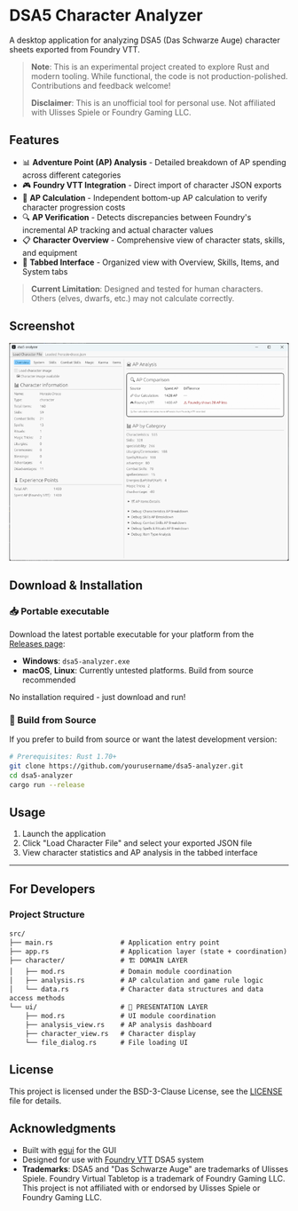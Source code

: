 # DSA5 Character Analyzer

A desktop application for analyzing DSA5 (Das Schwarze Auge) character sheets exported from Foundry VTT.

> **Note**: This is an experimental project created to explore Rust and modern tooling. While functional, the code is not production-polished. Contributions and feedback welcome!
>
> **Disclaimer**: This is an unofficial tool for personal use. Not affiliated with Ulisses Spiele or Foundry Gaming LLC.

## Features

- 📊 **Adventure Point (AP) Analysis** - Detailed breakdown of AP spending across different categories
- 🎮 **Foundry VTT Integration** - Direct import of character JSON exports
- 🧮 **AP Calculation** - Independent bottom-up AP calculation to verify character progression costs
- 🔍 **AP Verification** - Detects discrepancies between Foundry's incremental AP tracking and actual character values
- 📋 **Character Overview** - Comprehensive view of character stats, skills, and equipment
- 📑 **Tabbed Interface** - Organized view with Overview, Skills, Items, and System tabs

> **Current Limitation**: Designed and tested for human characters. Others (elves, dwarfs, etc.) may not calculate correctly.

## Screenshot

![Main Interface](docs/images/screenshot-main-interface.png)

## Download & Installation

### 📥 Portable executable

Download the latest portable executable for your platform from the [Releases page](https://github.com/bernhard-thiele/dsa5-analyzer/releases):

- **Windows**: `dsa5-analyzer.exe`
- **macOS**, **Linux**: Currently untested platforms. Build from source recommended

No installation required - just download and run!

### 🔧 Build from Source

If you prefer to build from source or want the latest development version:

```bash
# Prerequisites: Rust 1.70+
git clone https://github.com/yourusername/dsa5-analyzer.git
cd dsa5-analyzer
cargo run --release
```

## Usage

1. Launch the application
2. Click "Load Character File" and select your exported JSON file
3. View character statistics and AP analysis in the tabbed interface

---

## For Developers

### Project Structure

```
src/
├── main.rs                 # Application entry point
├── app.rs                  # Application layer (state + coordination)
├── character/              # 🏗️ DOMAIN LAYER
│   ├── mod.rs              # Domain module coordination
│   ├── analysis.rs         # AP calculation and game rule logic  
│   └── data.rs             # Character data structures and data access methods
└── ui/                     # 🎨 PRESENTATION LAYER
    ├── mod.rs              # UI module coordination
    ├── analysis_view.rs    # AP analysis dashboard
    ├── character_view.rs   # Character display
    └── file_dialog.rs      # File loading UI
```

## License

This project is licensed under the BSD-3-Clause License, see the [LICENSE](LICENSE) file for details.

## Acknowledgments

- Built with [egui](https://github.com/emilk/egui) for the GUI
- Designed for use with [Foundry VTT](https://foundryvtt.com/) DSA5 system
- **Trademarks**: DSA5 and "Das Schwarze Auge" are trademarks of Ulisses Spiele. Foundry Virtual Tabletop is a trademark of Foundry Gaming LLC. This project is not affiliated with or endorsed by Ulisses Spiele or Foundry Gaming LLC.
